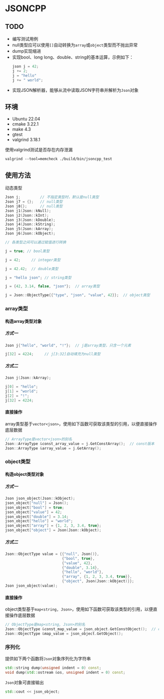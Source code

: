 # JSONCPP

## TODO

- 编写测试用例
- null类型应可以使用`[]`自动转换为`array`或`object`类型而不抛出异常
- dump实现缩进
- 实现bool、long long、double、string的基本运算，示例如下：
  ```C++
  json j = 42;
  j += 2;
  j = "hello"
  j += " world";
  ```
- 实现JSON解析器，能够从流中读取JSON字符串并解析为`Json`对象

## 环境

- Ubuntu 22.04
- cmake 3.22.1
- make 4.3
- gtest
- valgrind 3.18.1

使用valgrind测试是否存在内存泄漏

```shell
valgrind --tool=memcheck ./build/bin/jsoncpp_test
```

## 使用方法

动态类型

```C++
Json j;         // 不指定类型时，默认是null类型
Json j7 = {};   // null类型
Json j8{};      // null类型
Json j1(Json::kNull);
Json j2(Json::kInt);
Json j3(Json::kDouble);
Json j4(Json::kString);
Json j5(Json::kArray);
Json j6(Json::kObject);

// 各类型之间可以通过赋值进行转换

j = true; // bool类型 

j = 42;     // integer类型

j = 42.42;  // double类型

j = "hello json"; // string类型

j = {42, 3.14, false, "json"};  // array类型

j = Json::ObjectType{{"type", "json", "value", 42}};  // object类型
```

### array类型

#### 构造array类型对象

##### 方式一

```C++
Json j{"hello", "world", "!"};  // j是array类型，只含一个元素

j[32] = 4224;     // j[3:32]自动填充为null类型
```

##### 方式二

```C++
Json j(Json::kArray);

j[0] = "hello";
j[1] = "world";
j[2] = "!";
j[32] = 4224;
```

#### 直接操作

array类型基于`vector<json>`，使用如下函数可获取该类型的引用，以便直接操作底层数据

```C++
// ArrayType是vector<json>的别名
Json::ArrayType &const_array_value = j.GetConstArray();  // const版本
Json::ArrayType &array_value = j.GetArray();
```

### object类型

#### 构造object类型对象

##### 方式一

```C++
Json json_object(Json::kObject);
json_object["null"] = Json();
json_object["bool"] = true;
json_object["value"] = 42;
json_object["double"] = 3.14;
json_object["hello"] = "world";
json_object["array"] = {1, 2, 3, 3.4, true};
json_object["object"] = Json(Json::kObject);
```

##### 方式二

```C++
Json::ObjectType value = {{"null", Json()},
                          {"bool", true},
                          {"value", 42},
                          {"double", 3.14},
                          {"hello", "world"},
                          {"array", {1, 2, 3, 3.4, true}},
                          {"object", Json(Json::kObject)}};
Json json_object(value);
```

#### 直接操作

object类型基于`map<string, Json>`，使用如下函数可获取该类型的引用，以便直接操作底层数据

```C++
// ObjectType是map<string, Json>的别名
Json::ObjectType &const_map_value = json_object.GetConstObject();  // const版本
Json::ObjectType &map_value = json_object.GetObject();
```

### 序列化

提供如下两个函数将`Json`对象序列化为字符串

```C++
std::string dump(unsigned indent = 0) const;
void dump(std::ostream &os, unsigned indent = 0) const;
```

`Json`对象可直接输出

```C++
std::cout << json_object;
```
